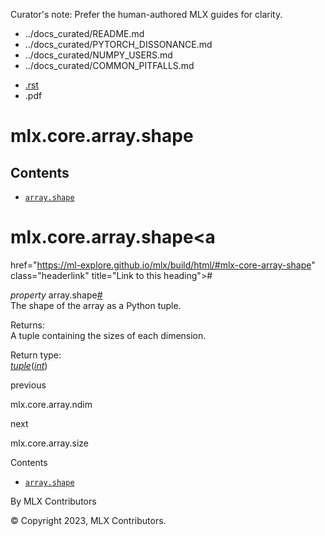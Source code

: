 Curator's note: Prefer the human-authored MLX guides for clarity.
- ../docs_curated/README.md
- ../docs_curated/PYTORCH_DISSONANCE.md
- ../docs_curated/NUMPY_USERS.md
- ../docs_curated/COMMON_PITFALLS.md


<div id="main-content" class="bd-main" role="main">

<div class="sbt-scroll-pixel-helper">

</div>

<div class="bd-content">

<div class="bd-article-container">

<div class="bd-header-article d-print-none">

<div class="header-article-items header-article__inner">

<div class="header-article-items__start">

<div class="header-article-item">

<span class="fa-solid fa-bars"></span>

</div>

</div>

<div class="header-article-items__end">

<div class="header-article-item">

<div class="article-header-buttons">

<a href="https://github.com/ml-explore/mlx"
class="btn btn-sm btn-source-repository-button"
data-bs-placement="bottom" data-bs-toggle="tooltip" target="_blank"
title="Source repository"><span class="btn__icon-container"> <em></em>
</span></a>

<div class="dropdown dropdown-download-buttons">

- <a
  href="https://ml-explore.github.io/mlx/build/html/_sources/python/_autosummary/mlx.core.array.shape.rst"
  class="btn btn-sm btn-download-source-button dropdown-item"
  data-bs-placement="left" data-bs-toggle="tooltip" target="_blank"
  title="Download source file"><span class="btn__icon-container">
  <em></em> </span> <span class="btn__text-container">.rst</span></a>
- <span class="btn__icon-container"> </span>
  <span class="btn__text-container">.pdf</span>

</div>

<span class="btn__icon-container"> </span>

<span class="fa-solid fa-list"></span>

</div>

</div>

</div>

</div>

</div>

<div id="jb-print-docs-body" class="onlyprint">

# mlx.core.array.shape

<div id="print-main-content">

<div id="jb-print-toc">

<div>

## Contents

</div>

- <a
  href="https://ml-explore.github.io/mlx/build/html/#mlx.core.array.shape"
  class="reference internal nav-link"><span class="pre"><code
  class="docutils literal notranslate">array.shape</code></span></a>

</div>

</div>

</div>

<div id="searchbox">

</div>

<div id="mlx-core-array-shape" class="section">

# mlx.core.array.shape<a
href="https://ml-explore.github.io/mlx/build/html/#mlx-core-array-shape"
class="headerlink" title="Link to this heading">#</a>

*<span class="pre">property</span><span class="w"> </span>*<span class="sig-prename descclassname"><span class="pre">array.</span></span><span class="sig-name descname"><span class="pre">shape</span></span><a
href="https://ml-explore.github.io/mlx/build/html/#mlx.core.array.shape"
class="headerlink" title="Link to this definition">#</a>  
The shape of the array as a Python tuple.

Returns<span class="colon">:</span>  
A tuple containing the sizes of each dimension.

Return type<span class="colon">:</span>  
<a href="https://docs.python.org/3/library/stdtypes.html#tuple"
class="reference external" title="(in Python v3.13)"><em>tuple</em></a>(<a href="https://docs.python.org/3/library/functions.html#int"
class="reference external" title="(in Python v3.13)"><em>int</em></a>)

</div>

<div class="prev-next-area">

<a
href="https://ml-explore.github.io/mlx/build/html/python/_autosummary/mlx.core.array.ndim.html"
class="left-prev" title="previous page"><em></em></a>

<div class="prev-next-info">

previous

mlx.core.array.ndim

</div>

<a
href="https://ml-explore.github.io/mlx/build/html/python/_autosummary/mlx.core.array.size.html"
class="right-next" title="next page"></a>

<div class="prev-next-info">

next

mlx.core.array.size

</div>

</div>

</div>

<div class="bd-sidebar-secondary bd-toc">

<div class="sidebar-secondary-items sidebar-secondary__inner">

<div class="sidebar-secondary-item">

<div class="page-toc tocsection onthispage">

Contents

</div>

- <a
  href="https://ml-explore.github.io/mlx/build/html/#mlx.core.array.shape"
  class="reference internal nav-link"><span class="pre"><code
  class="docutils literal notranslate">array.shape</code></span></a>

</div>

</div>

</div>

</div>

<div class="bd-footer-content__inner container">

<div class="footer-item">

By MLX Contributors

</div>

<div class="footer-item">

© Copyright 2023, MLX Contributors.  

</div>

<div class="footer-item">

</div>

<div class="footer-item">

</div>

</div>

</div>
